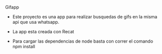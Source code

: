 Gifapp

* Este proyecto es una app para realizar busquedas de gifs en la misma api que usa whatsapp.

* La app esta creada con Recat

* Para cargar las dependencias de node basta con correr el comando npm install
